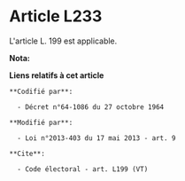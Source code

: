 # Article L233

L'article L. 199 est applicable.

**Nota:**



**Liens relatifs à cet article**

	**Codifié par**:

	  - Décret n°64-1086 du 27 octobre 1964

	**Modifié par**:

	  - Loi n°2013-403 du 17 mai 2013 - art. 9

	**Cite**:

	  - Code électoral - art. L199 (VT)
